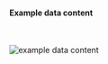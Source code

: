 <h4>Example data content</h4>
<br>

<img src="specialty-rx-medicationrequest-1.png" alt="example data content"/><br><br>